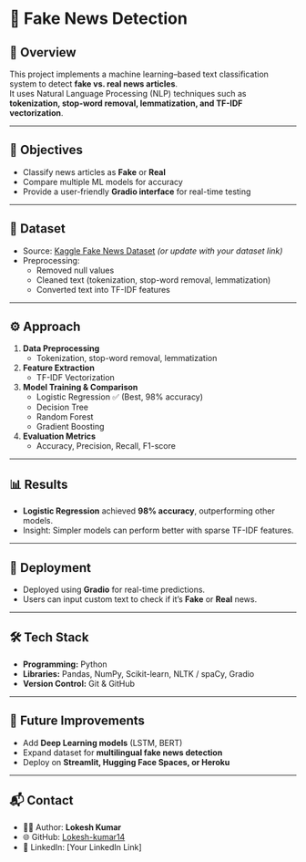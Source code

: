 # 📰 Fake News Detection  

## 📖 Overview  
This project implements a machine learning–based text classification system to detect **fake vs. real news articles**.  
It uses Natural Language Processing (NLP) techniques such as **tokenization, stop-word removal, lemmatization, and TF-IDF vectorization**.  

---

## 🎯 Objectives  
- Classify news articles as **Fake** or **Real**  
- Compare multiple ML models for accuracy  
- Provide a user-friendly **Gradio interface** for real-time testing  

---

## 📂 Dataset  
- Source: [Kaggle Fake News Dataset](https://www.kaggle.com/c/fake-news) *(or update with your dataset link)*  
- Preprocessing:  
  - Removed null values  
  - Cleaned text (tokenization, stop-word removal, lemmatization)  
  - Converted text into TF-IDF features  

---

## ⚙️ Approach  
1. **Data Preprocessing**  
   - Tokenization, stop-word removal, lemmatization  
2. **Feature Extraction**  
   - TF-IDF Vectorization  
3. **Model Training & Comparison**  
   - Logistic Regression ✅ (Best, 98% accuracy)  
   - Decision Tree  
   - Random Forest  
   - Gradient Boosting  
4. **Evaluation Metrics**  
   - Accuracy, Precision, Recall, F1-score  

---

## 📊 Results  
- **Logistic Regression** achieved **98% accuracy**, outperforming other models.  
- Insight: Simpler models can perform better with sparse TF-IDF features.  

---

## 🚀 Deployment  
- Deployed using **Gradio** for real-time predictions.  
- Users can input custom text to check if it’s **Fake** or **Real** news.  

---

## 🛠️ Tech Stack  
- **Programming:** Python  
- **Libraries:** Pandas, NumPy, Scikit-learn, NLTK / spaCy, Gradio  
- **Version Control:** Git & GitHub  

---

## 📌 Future Improvements  
- Add **Deep Learning models** (LSTM, BERT)  
- Expand dataset for **multilingual fake news detection**  
- Deploy on **Streamlit, Hugging Face Spaces, or Heroku**  

---

## 📬 Contact  
- 👨‍💻 Author: **Lokesh Kumar**  
- 🌐 GitHub: [Lokesh-kumar14](https://github.com/Lokesh-kumar14)  
- 🔗 LinkedIn: [Your LinkedIn Link]  

